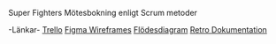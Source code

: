 Super Fighters Mötesbokning enligt Scrum metoder

-Länkar-
<a href="https://trello.com/b/oBQNzCpw/gruppexamination-motesbokning">Trello</a>
<a href="https://www.figma.com/design/u2oJF4qSdd8layaegpsW3j/SuperFighters?node-id=101-10072&p=f&t=DQE39K9ZomoRzQOo-0">Figma Wireframes</a>
<a href="https://lucid.app/lucidspark/b5a8063f-0581-464f-871b-c0a6fdf41462/edit?invitationId=inv_dad1fe52-686b-4696-919e-e16a4b9dadfd&page=0_0#">Flödesdiagram</a>
<a href="https://docs.google.com/document/d/1TW2IobJyXaTGO9q2rLS5bXlscR9mKqmESJMDHP3T-HE/edit?usp=sharing">Retro Dokumentation</a>

